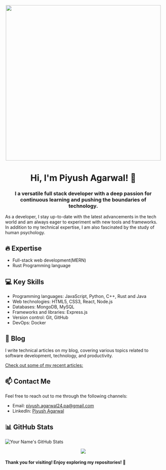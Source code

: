 <div align="center">
<img width="500"  src="https://images.unsplash.com/photo-1531297484001-80022131f5a1?ixlib=rb-4.0.3&ixid=M3wxMjA3fDB8MHxzZWFyY2h8NHx8dGVjaG5vbG9neXxlbnwwfHwwfHx8MA%3D%3D&w=1000&q=80">
<h1 align="center">Hi, I'm Piyush Agarwal! 👋</h1>
<h3 align="center">I a versatile full stack developer with a deep passion for continuous learning and pushing the boundaries of technology.</h3>
</div>

As a developer, I stay up-to-date with the latest advancements in the tech world and am always eager to experiment with new tools and frameworks. In addition to my technical expertise, I am also fascinated by the study of human psychology.

<!-- Your Areas of Expertise -->
## 🔥 Expertise

- Full-stack web development(MERN)
- Rust Programming language

<!-- Your Key Skills -->
## 💻 Key Skills

- Programming languages: JavaScript, Python, C++, Rust and Java
- Web technologies: HTML5, CSS3, React, Node.js
- Databases: MongoDB, MySQL
- Frameworks and libraries: Express.js
- Version control: Git, GitHub
- DevOps: Docker

<!-- Your Blog -->
## 📝 Blog

I write technical articles on my blog, covering various topics related to software development, technology, and productivity.

[Check out some of my recent articles:](https://piyushagarwal.hashnode.dev)

<!-- Your Contact Information -->
## 📫 Contact Me

Feel free to reach out to me through the following channels:

- Email: piyush.agarwal24.pa@gmail.com
- LinkedIn: [Piyush Agarwal](https://www.linkedin.com/in/piyush-agarwal-4abab2221/)

<!-- Your Stats -->
## 📊 GitHub Stats

![Your Name's GitHub Stats](https://github-readme-stats.vercel.app/api?username=piyushhagarwal&show_icons=true&theme=radical)

<div align="center">
  <img src="https://profile-counter.glitch.me/piyushhagarwal/count.svg?"  />
</div>

<!-- Footer -->
#### Thank you for visiting! Enjoy exploring my repositories! 🚀
